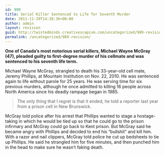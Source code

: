 ```yaml
---
id: 990
title: Serial Killer Sentenced to Life for Seventh Murder
date: 2011-11-29T14:28:36+00:00
author: admin
layout: revision
guid: http://twistedminds.creativescapism.com/uncategorized/989-revision/
permalink: /uncategorized/989-revision/
---
```

<p class="dropcap-first">
  <strong>One of Canada&#8217;s most notorious serial killers, Michael Wayne McGray (47), pleaded guilty to first-degree murder of his cellmate and was sentenced to his seventh life term.</strong>
</p>

Michael Wayne McGray, strangled to death his 33-year-old cell mate, Jeremy Phillips, at Mountain Institution on Nov. 22, 2010. He was sentenced again to life without parole for 25 years. He was serving time for six previous murders, although he once admitted to killing 16 people across North America since his deadly rampage began in 1985.

> The only thing that I regret is that it ended, he told a reporter last year from a prison cell in New Brunswick.

McGray told police after his arrest that Phillips wanted to stage a hostage-taking in which he would be tied up so that he could go to the prison infirmary and McGray could go back to Kent prison. But McGray said he became angry with Phillips and decided to end his “bullshit” and kill him. With a razor and nail clippers, McGray told police he cut up bedsheets to tie up Phillips. He said he strangled him for five minutes, and then punched him in the head to make sure he wasn’t faking death.